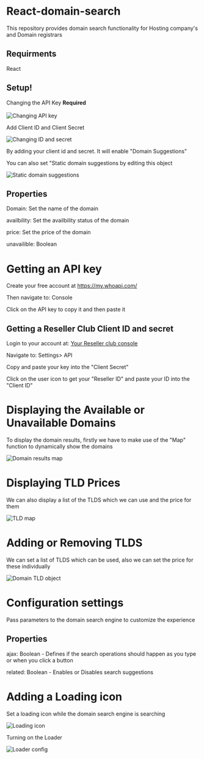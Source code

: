 # React-domain-search
This repository provides domain search functionality for Hosting company's and Domain registrars


## Requirments

React 

## Setup!
Changing the API Key <strong>Required</strong><br><br>
<img alt="Changing API key" src="https://user-images.githubusercontent.com/63194009/139539883-b9b36231-7096-4ab6-91ef-6af5ec9f11b6.png" />

Add Client ID and Client Secret

<img alt="Changing ID and secret" src="https://user-images.githubusercontent.com/63194009/139539883-b9b36231-7096-4ab6-91ef-6af5ec9f11b6.png" />

By adding your client id and secret. It will enable "Domain Suggestions"

You can also set "Static domain suggestions by editing this object

<img alt="Static domain suggestions" src="https://user-images.githubusercontent.com/63194009/139540347-bb7beffc-dcf7-4974-bf1e-47df98076047.png" />

## Properties

Domain: Set the name of the domain

availbility: Set the availbility status of the domain

price: Set the price of the domain 

unavailible: Boolean


# Getting an API key


Create your free account at <a href="https://my.whoapi.com/">https://my.whoapi.com/</a>

Then navigate to: Console

Click on the API key to copy it and then paste it 

## Getting a Reseller Club Client ID and secret

Login to your account at: <a href="https://manage.uk.resellerclub.com/">Your Reseller club console</a>

Navigate to: Settings> API


Copy and paste your key into the "Client Secret"

Click on the user icon to get your "Reseller ID" and paste your ID into the "Client ID"



# Displaying the Available or Unavailable  Domains

To display the domain results, firstly we have to make use of the "Map" function to dynamically show the domains


<img alt="Domain results map" src="https://user-images.githubusercontent.com/63194009/139554283-3a914497-b081-449f-b0f0-944cd8cd6397.png" />


# Displaying TLD Prices

We can also display a list of the TLDS which we can use and the price for them

<img alt="TLD map" src="https://user-images.githubusercontent.com/63194009/139554793-5b1055b3-57d7-4632-aee4-eaa25c3ba985.png" />


# Adding or Removing TLDS

We can set a list of TLDS which can be used, also we can set the price for these individually

<img alt="Domain TLD object" src="https://user-images.githubusercontent.com/63194009/139554950-cfc6a634-1059-41a3-b6d4-345af922314d.png" />


# Configuration settings

Pass parameters to the domain search engine to customize the experience

## Properties

ajax: Boolean - Defines if the search operations should happen as you type or when you click a button

related: Boolean - Enables or Disables search suggestions


# Adding a Loading icon 

Set a loading icon while the domain search engine is searching

<img alt="Loading icon" src="https://user-images.githubusercontent.com/63194009/139555568-b8a70f55-dd3b-4517-9407-2c2dc28dd0d7.png" />

Turning on the Loader

<img alt="Loader config" src="https://user-images.githubusercontent.com/63194009/139539883-b9b36231-7096-4ab6-91ef-6af5ec9f11b6.png" />
